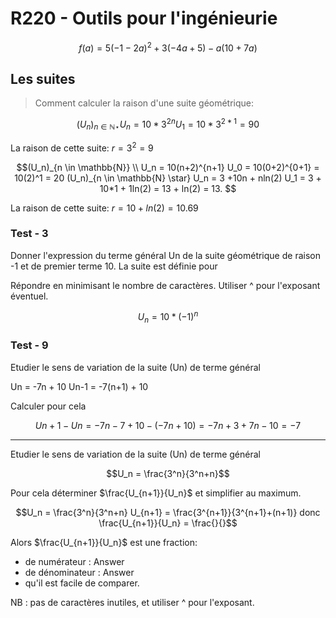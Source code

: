 # R220 - Outils pour l'ingénieurie

```math
f(a) = 5(-1-2a)^2 + 3(-4a + 5) - a(10 +7a)
```

## Les suites

> Comment calculer la raison d'une suite géométrique:

```math
(U_n)_{n \in \mathbb{N} \star}
U_n = 10 * 3^{2n}
U_1 = 10 * 3^{2*1} = 90
```

La raison de cette suite: $r = 3^2 = 9$

```math
(U_n)_{n \in \mathbb{N}} \\
U_n = 10(n+2)^{n+1}  
U_0 = 10(0+2)^{0+1} = 10(2)^1 = 20  
(U_n)_{n \in \mathbb{N} \star}  
U_n = 3 +10n + nln(2)  
U_1 = 3 + 10*1 + 1ln(2) = 13 + ln(2) = 13.  
```

La raison de cette suite: $r = 10 + ln(2) = 10.69$

### Test - 3

Donner l'expression du terme général Un de la suite géométrique de raison -1 et de premier terme 10. La suite est définie pour

Répondre en minimisant le nombre de caractères. Utiliser ^ pour l'exposant éventuel.

<div style="text-align: center">

  $U_n = 10 * (-1)^n$

</div>

### Test - 9

Etudier le sens de variation de la suite (Un) de terme général

Un = -7n + 10
Un-1 = -7(n+1) + 10

Calculer pour cela

```math
Un+1 - Un = -7n -7 +10 - (-7n +10)
          = -7n +3 +7n -10
          = -7
```

---

Etudier le sens de variation de la suite (Un) de terme général

```math
U_n =  \frac{3^n}{3^n+n}
```

Pour cela déterminer $\frac{U_{n+1}}{U_n}$  et simplifier au maximum.

```math
U_n =  \frac{3^n}{3^n+n}
U_{n+1} = \frac{3^{n+1}}{3^{n+1}+(n+1)}

donc

\frac{U_{n+1}}{U_n} = \frac{}{}
```

Alors $\frac{U_{n+1}}{U_n}$  est une fraction:

- de numérateur : Answer
- de dénominateur : Answer
- qu'il est facile de comparer.

NB : pas de caractères inutiles, et utiliser ^ pour l'exposant.
